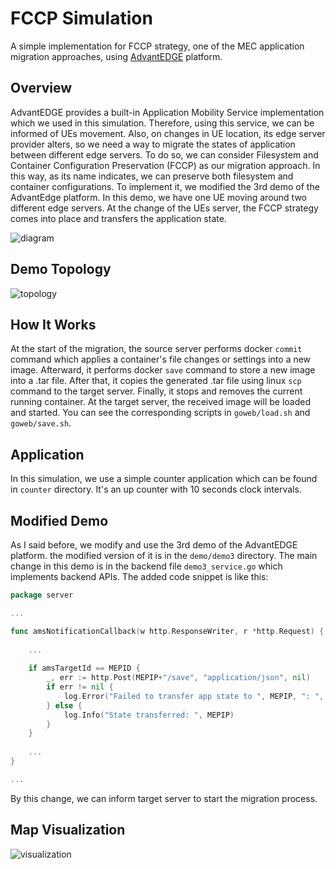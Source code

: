 # FCCP Simulation

A simple implementation for FCCP strategy, one of the MEC application migration approaches, using [AdvantEDGE](https://github.com/InterDigitalInc/AdvantEDGE) platform.

## Overview
AdvantEDGE provides a built-in Application Mobility Service implementation which we used in this simulation. Therefore, 
using this service, we can be informed of UEs movement. Also, on changes in UE location, its edge server provider alters, 
so we need a way to migrate the states of application between different 
edge servers. To do so, we can consider Filesystem and Container Configuration Preservation (FCCP) as our migration approach.
In this way, as its name indicates, we can preserve both filesystem and container configurations. 
To implement it, we modified the 3rd demo of the AdvantEdge platform. In this demo, we have one UE moving around two different 
edge servers. At the change of the UEs server, the FCCP strategy comes into place and transfers the application state.

![diagram](https://user-images.githubusercontent.com/68470999/264276150-9f5a407e-ebc0-4b74-b87a-c44e16b5b17d.png)

## Demo Topology

![topology](https://user-images.githubusercontent.com/68470999/264277382-15529a93-9fe6-47f8-93a1-e0d933e1518c.png)

## How It Works
At the start of the migration, the source server performs docker `commit` command which applies a container's file changes or 
settings into a new image. Afterward, it performs docker `save` command to store a new image into a .tar file. After that,
it copies the generated .tar file using linux `scp` command to the target server. Finally, it stops and removes the current running
container. At the target server, the received image will be loaded and started. You can see the corresponding scripts in
`goweb/load.sh` and `goweb/save.sh`.

## Application
In this simulation, we use a simple counter application which can be found in `counter` directory. It's an up counter with 
10 seconds clock intervals.

## Modified Demo
As I said before, we modify and use the 3rd demo of the AdvantEDGE platform. the modified version of it is in the `demo/demo3`
directory. The main change in this demo is in the backend file `demo3_service.go` which implements backend APIs. The added 
code snippet is like this:

```go
package server

...

func amsNotificationCallback(w http.ResponseWriter, r *http.Request) {
	
	... 
	
	if amsTargetId == MEPID {
		_, err := http.Post(MEPIP+"/save", "application/json", nil)
		if err != nil {
			log.Error("Failed to transfer app state to ", MEPIP, ": ", err.Error())
		} else {
			log.Info("State transferred: ", MEPIP)
		}
	}
	
	...
}

...

```

By this change, we can inform target server to start the migration process.

## Map Visualization

![visualization](https://user-images.githubusercontent.com/68470999/264282636-7dd4c32d-7779-4b5a-83bd-0ca0479e4feb.png)